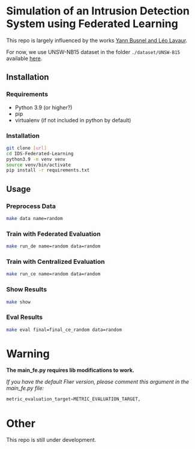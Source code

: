 # Simulation of an Intrusion Detection System using Federated Learning

This repo is largely influenced by the works [Yann Busnel and Léo Lavaur](https://github.com/phdcybersec/nof_2023/tree/main).

For now, we use UNSW-NB15 dataset in the folder `./dataset/UNSW-B15` available [here](https://research.unsw.edu.au/projects/unsw-nb15-dataset).

## Installation

### Requirements

- Python 3.9 (or higher?)
- pip
- virtualenv (if not included in python by default)

### Installation

```bash
git clone [url]
cd IDS-Federated-Learning
python3.9 -m venv venv
source venv/bin/activate
pip install -r requirements.txt
```

## Usage

### Preprocess Data

```bash
make data name=random
```

### Train with Federated Evaluation

```bash
make run_de name=random data=random
```

### Train with Centralized Evaluation

```bash
make run_ce name=random data=random
```

### Show Results

```bash
make show
```

### Eval Results

```bash
make eval final=final_ce_random data=random
```

# Warning

**The main_fe.py requires lib modifications to work.**

_If you have the default Flwr version, please comment this argument in the main_fe.py file:_

```python
metric_evaluation_target=METRIC_EVALUATION_TARGET,
```

# Other

This repo is still under development.
